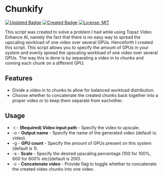 # Chunkify

[![Updated Badge](https://badges.pufler.dev/updated/Teitoku42/Chunkify)](https://badges.pufler.dev)
[![Created Badge](https://badges.pufler.dev/created/Teitoku42/Chunkify)](https://badges.pufler.dev)
[![License: MIT](https://img.shields.io/badge/License-MIT-yellow.svg)](https://opensource.org/licenses/MIT)

This script was created to solve a problem I had while using Topaz Video Enhance AI, namely the fact that there is
no easy way to spread the upscaling workload of one video over several GPUs. Henceforth I created this script.
This script allows you to specify the amount of GPUs in your system and evenly spread the upscaling workload of one
video over several GPUs. The way this is done is by separating a video in to chunks and running each chunk on a
different GPU.

## Features
- Divide a video in to chunks to allow for balanced workload distribution.
- Choose whether to concatenate the created chunks back together into a proper video or to keep them separate from
eachother.

## Usage
- -i - **(Required) Video input path** - Specify the video to upscale.
- -o - **Output name** - Specify the name of the generated video (default is: video).
- -g - **GPU count** - Specify the amount of GPUs present on this system (default is 1).
- -s - **Scale** - Specify the desired upscaling percentage (100 for 100%, 600 for 600% etc)(default is 200).
- -c - **Concatenate video** - Provide flag to toggle whether to concatenate the created video chunks into one video.
